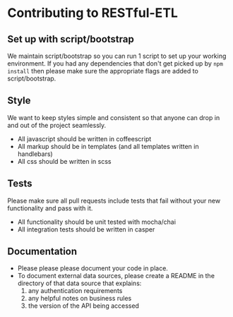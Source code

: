 # Contributing to RESTful-ETL

## Set up with script/bootstrap

We maintain script/bootstrap so you can run 1 script to set up your working
environment. If you had any dependencies that don't get picked up by `npm install`
then please make sure the appropriate flags are added to script/bootstrap.

## Style

We want to keep styles simple and consistent so that anyone
can drop in and out of the project seamlessly.

* All javascript should be written in coffeescript
* All markup should be in templates (and all templates written in handlebars)
* All css should be written in scss

## Tests

Please make sure all pull requests include tests that fail
without your new functionality and pass with it.

* All functionality should be unit tested with mocha/chai
* All integration tests should be written in casper

## Documentation

* Please please please document your code in place.
* To document external data sources, please create a README in the directory of that
data source that explains:
    1. any authentication requirements
    1. any helpful notes on business rules
    1. the version of the API being accessed
